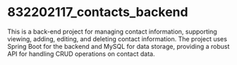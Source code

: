 # 832202117_contacts_backend
This is a back-end project for managing contact information, supporting viewing, adding, editing, and deleting contact information. The project uses Spring Boot for the backend and MySQL for data storage, providing a robust API for handling CRUD operations on contact data.
